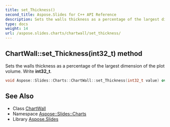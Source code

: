 ```yaml
---
title: set_Thickness()
second_title: Aspose.Slides for C++ API Reference
description: Sets the walls thickness as a percentage of the largest dimension of the plot volume. Write int32_t.
type: docs
weight: 14
url: /aspose.slides.charts/chartwall/set_thickness/
---
```

## ChartWall::set_Thickness(int32_t) method


Sets the walls thickness as a percentage of the largest dimension of the plot volume. Write **int32_t**.

```cpp
void Aspose::Slides::Charts::ChartWall::set_Thickness(int32_t value) override
```

## See Also

* Class [ChartWall](../)
* Namespace [Aspose::Slides::Charts](../../)
* Library [Aspose.Slides](../../../)